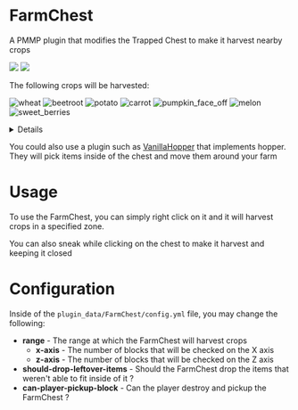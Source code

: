 # FarmChest

A PMMP plugin that modifies the Trapped Chest to make it harvest nearby crops

[![](https://poggit.pmmp.io/shield.state/FarmChest)](https://poggit.pmmp.io/p/FarmChest) [![](https://poggit.pmmp.io/shield.dl.total/FarmChest)](https://poggit.pmmp.io/p/FarmChest)

The following crops will be harvested:

![wheat](https://github.com/ZtechNetwork/MCBVanillaResourcePack/blob/master/textures/items/wheat.png?raw=true)
![beetroot](https://github.com/ZtechNetwork/MCBVanillaResourcePack/blob/master/textures/items/beetroot.png?raw=true)
![potato](https://github.com/ZtechNetwork/MCBVanillaResourcePack/blob/master/textures/items/potato.png?raw=true)
![carrot](https://github.com/ZtechNetwork/MCBVanillaResourcePack/blob/master/textures/items/carrot.png?raw=true)
![pumpkin_face_off](https://github.com/ZtechNetwork/MCBVanillaResourcePack/blob/master/textures/blocks/pumpkin_face_off.png?raw=true)
![melon](https://github.com/ZtechNetwork/MCBVanillaResourcePack/blob/master/textures/items/melon.png?raw=true)
![sweet_berries](https://github.com/ZtechNetwork/MCBVanillaResourcePack/blob/master/textures/items/sweet_berries.png?raw=true)

<details>
	<ul>
		<li>Wheat</li>
		<li>Beetroots</li>
		<li>Potatoes</li>
		<li>Carrots</li>
		<li>Pumpkin</li>
		<li>Melon</li>
		<li>Sweet berries</li>
	</ul>
</details>

You could also use a plugin such as [VanillaHopper](https://poggit.pmmp.io/p/VanillaHopper/) that implements hopper. They will pick items inside of the chest and move them around your farm

# Usage

To use the FarmChest, you can simply right click on it and it will harvest crops in a specified zone.

You can also sneak while clicking on the chest to make it harvest and keeping it closed

# Configuration

Inside of the `plugin_data/FarmChest/config.yml` file, you may change the following:

-   **range** - The range at which the FarmChest will harvest crops
    -   **x-axis** - The number of blocks that will be checked on the X axis
    -   **z-axis** - The number of blocks that will be checked on the Z axis
-   **should-drop-leftover-items** - Should the FarmChest drop the items that weren't able to fit inside of it ?
-   **can-player-pickup-block** - Can the player destroy and pickup the FarmChest ?
